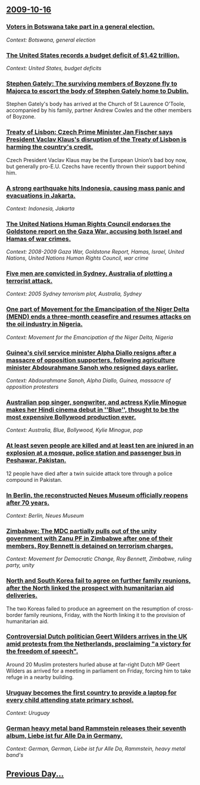 ## [2009-10-16](/news/2009/10/16/index.md)

### [ Voters in Botswana take part in a general election. ](/news/2009/10/16/voters-in-botswana-take-part-in-a-general-election.md)
_Context: Botswana, general election_

### [ The United States records a budget deficit of $1.42 trillion. ](/news/2009/10/16/the-united-states-records-a-budget-deficit-of-1-42-trillion.md)
_Context: United States, budget deficits_

### [ Stephen Gately: The surviving members of Boyzone fly to Majorca to escort the body of Stephen Gately home to Dublin.  ](/news/2009/10/16/stephen-gately-p-the-surviving-members-of-boyzone-fly-to-majorca-to-escort-the-body-of-stephen-gately-home-to-dublin.md)
Stephen Gately&#39;s body has arrived at the Church of St Laurence O&#39;Toole, accompanied by his family, partner Andrew Cowles and the other members of Boyzone.

### [ Treaty of Lisbon: Czech Prime Minister Jan Fischer says President Vaclav Klaus's disruption of the Treaty of Lisbon is harming the country's credit. ](/news/2009/10/16/treaty-of-lisbon-p-czech-prime-minister-jan-fischer-says-president-va-clav-klaus-s-disruption-of-the-treaty-of-lisbon-is-harming-the-countr.md)
Czech President Vaclav Klaus may be the European Union’s bad boy now, but generally pro-E.U. Czechs have recently thrown their support behind him.

### [ A strong earthquake hits Indonesia, causing mass panic and evacuations in Jakarta. ](/news/2009/10/16/a-strong-earthquake-hits-indonesia-causing-mass-panic-and-evacuations-in-jakarta.md)
_Context: Indonesia, Jakarta_

### [ The United Nations Human Rights Council endorses the Goldstone report on the Gaza War, accusing both Israel and Hamas of war crimes. ](/news/2009/10/16/the-united-nations-human-rights-council-endorses-the-goldstone-report-on-the-gaza-war-accusing-both-israel-and-hamas-of-war-crimes.md)
_Context: 2008-2009 Gaza War, Goldstone Report, Hamas, Israel, United Nations, United Nations Human Rights Council, war crime_

### [ Five men are convicted in Sydney, Australia of plotting a terrorist attack. ](/news/2009/10/16/five-men-are-convicted-in-sydney-australia-of-plotting-a-terrorist-attack.md)
_Context: 2005 Sydney terrorism plot, Australia, Sydney_

### [ One part of Movement for the Emancipation of the Niger Delta (MEND) ends a three-month ceasefire and resumes attacks on the oil industry in Nigeria. ](/news/2009/10/16/one-part-of-movement-for-the-emancipation-of-the-niger-delta-mend-ends-a-three-month-ceasefire-and-resumes-attacks-on-the-oil-industry-in.md)
_Context: Movement for the Emancipation of the Niger Delta, Nigeria_

### [  Guinea's civil service minister Alpha Diallo resigns after a massacre of opposition supporters, following agriculture minister Abdourahmane Sanoh who resigned days earlier. ](/news/2009/10/16/guinea-s-civil-service-minister-alpha-diallo-resigns-after-a-massacre-of-opposition-supporters-following-agriculture-minister-abdourahman.md)
_Context: Abdourahmane Sanoh, Alpha Diallo, Guinea, massacre of opposition protesters_

### [ Australian pop singer, songwriter, and actress Kylie Minogue makes her Hindi cinema debut in ''Blue'', thought to be the most expensive Bollywood production ever. ](/news/2009/10/16/australian-pop-singer-songwriter-and-actress-kylie-minogue-makes-her-hindi-cinema-debut-in-blue-thought-to-be-the-most-expensive-bol.md)
_Context: Australia, Blue, Bollywood, Kylie Minogue, pop_

### [ At least seven people are killed and at least ten are injured in an explosion at a mosque, police station and passenger bus in Peshawar, Pakistan. ](/news/2009/10/16/at-least-seven-people-are-killed-and-at-least-ten-are-injured-in-an-explosion-at-a-mosque-police-station-and-passenger-bus-in-peshawar-pa.md)
12 people have died after a twin suicide attack tore through a police compound in Pakistan.

### [ In Berlin, the reconstructed Neues Museum officially reopens after 70 years. ](/news/2009/10/16/in-berlin-the-reconstructed-neues-museum-officially-reopens-after-70-years.md)
_Context: Berlin, Neues Museum_

### [ Zimbabwe: The MDC partially pulls out of the unity government with Zanu PF in Zimbabwe after one of their members, Roy Bennett is detained on terrorism charges. ](/news/2009/10/16/zimbabwe-p-the-mdc-partially-pulls-out-of-the-unity-government-with-zanu-pf-in-zimbabwe-after-one-of-their-members-roy-bennett-is-detained.md)
_Context: Movement for Democratic Change, Roy Bennett, Zimbabwe, ruling party, unity_

### [ North and South Korea fail to agree on further family reunions, after the North linked the prospect with humanitarian aid deliveries. ](/news/2009/10/16/north-and-south-korea-fail-to-agree-on-further-family-reunions-after-the-north-linked-the-prospect-with-humanitarian-aid-deliveries.md)
The two Koreas failed to produce an agreement on the resumption of cross-border family reunions, Friday, with the North linking it to the provision of humanitarian aid.

### [ Controversial Dutch politician Geert Wilders arrives in the UK amid protests from the Netherlands, proclaiming "a victory for the freedom of speech". ](/news/2009/10/16/controversial-dutch-politician-geert-wilders-arrives-in-the-uk-amid-protests-from-the-netherlands-proclaiming-a-victory-for-the-freedom-o.md)
Around 20 Muslim protesters hurled abuse at far-right Dutch MP Geert Wilders as arrived for a meeting in parliament on Friday, forcing him to take refuge in a nearby building.

### [ Uruguay becomes the first country to provide a laptop for every child attending state primary school. ](/news/2009/10/16/uruguay-becomes-the-first-country-to-provide-a-laptop-for-every-child-attending-state-primary-school.md)
_Context: Uruguay_

### [ German heavy metal band Rammstein releases their seventh album, Liebe ist fur Alle Da in Germany.](/news/2009/10/16/german-heavy-metal-band-rammstein-releases-their-seventh-album-liebe-ist-fa1-4r-alle-da-in-germany.md)
_Context: German, German, Liebe ist fur Alle Da, Rammstein, heavy metal band's_

## [Previous Day...](/news/2009/10/15/index.md)

